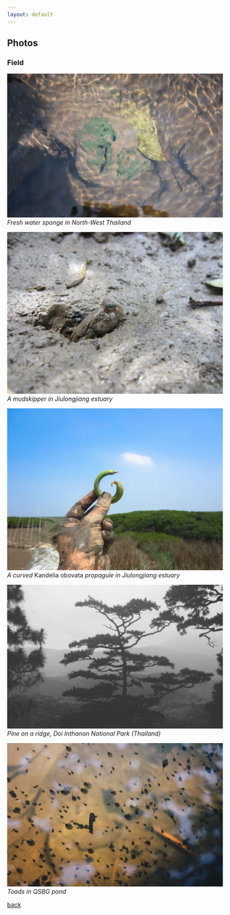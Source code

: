 ```yaml
---
layout: default
---
```


## Photos 
### Field

![](/photo/faun1.jpg)
_Fresh water sponge in North-West Thailand_

![](/photo/faun2.jpg)
_A mudskipper in Jiulongjiang estuary_

![](/photo/mang1.jpg)
_A curved_ Kandelia obovata _propagule in Jiulongjiang estuary_

![](/photo/pine1.jpg)
_Pine on a ridge, Doi Inthanon National Park (Thailand)_

![](/photo/toa1.jpg)
_Toads in QSBG pond_

[back](./)
